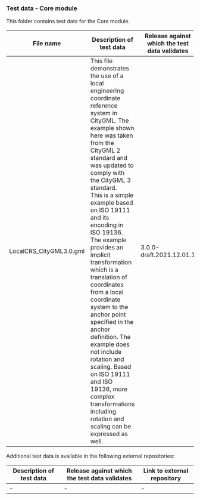 ### Test data - Core module

This folder contains test data for the Core module.

File name | Description of test data | Release against which the test data validates
-------------------------|-----------------------------------------------|-------------------
LocalCRS_CityGML3.0.gml | This file demonstrates the use of a local engineering coordinate reference system in CityGML. The example shown here was taken from the CityGML 2 standard and was updated to comply with the CityGML 3 standard.<br>This is a simple example based on ISO 19111 and its encoding in ISO 19136. The example provides an implicit transformation which is a translation of coordinates from a local coordinate system to the anchor point specified in the anchor definition. The example does not include rotation and scaling. Based on ISO 19111 and ISO 19136, more complex transformations including rotation and scaling can be expressed as well. | 3.0.0-draft.2021.12.01.1



Additional test data is available in the following external repositories:

Description of test data | Release against which the test data validates | Link to external repository
-------------------------|-----------------------------------------------|-------------------
| - | - | -
